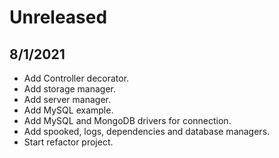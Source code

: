 # Unreleased

## 8/1/2021
- Add Controller decorator.
- Add storage manager.
- Add server manager.
- Add MySQL example.
- Add MySQL and MongoDB drivers for connection.
- Add spooked, logs, dependencies and database managers.
- Start refactor project.

